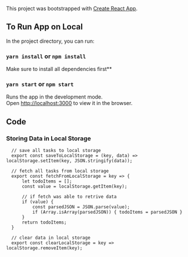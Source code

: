 This project was bootstrapped with [Create React App](https://github.com/facebook/create-react-app).

## To Run App on Local

In the project directory, you can run:

### `yarn install` or `npm install`

Make sure to install all dependencies first**


### `yarn start` or `npm start`

Runs the app in the development mode.\
Open [http://localhost:3000](http://localhost:3000) to view it in the browser.
  
## Code 


### Storing Data in Local Storage

  ```
    // save all tasks to local storage 
    export const saveToLocalStorage = (key, data) => localStorage.setItem(key, JSON.stringify(data));

    // fetch all tasks from local storage
    export const fetchFromLocalStorage = key => {
        let todoItems = [];
        const value = localStorage.getItem(key); 

        // if fetch was able to retrive data 
        if (value) {
            const parsedJSON = JSON.parse(value);
            if (Array.isArray(parsedJSON)) { todoItems = parsedJSON }
        } 
        return todoItems;
    }

    // clear data in local storage 
    export const clearLocalStorage = key => localStorage.removeItem(key);
  ```
